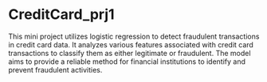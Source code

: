 # CreditCard_prj1
This mini project utilizes logistic regression to detect fraudulent transactions in credit card data. It analyzes various features associated with credit card transactions to classify them as either legitimate or fraudulent. The model aims to provide a reliable method for financial institutions to identify and prevent fraudulent activities.
